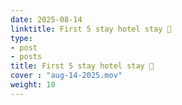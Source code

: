 ```yaml
---
date: 2025-08-14
linktitle: First 5 stay hotel stay 🏨
type:
- post
- posts
title: First 5 stay hotel stay 🏨
cover : "aug-14-2025.mov"
weight: 10
---
```




